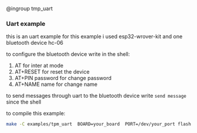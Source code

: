 @ingroup tmp_uart

### Uart example

this is an uart example for this example i used esp32-wrover-kit and one bluetooth device hc-06

to configure the bluetooth device write in the shell:

1) AT for inter at mode
2) AT+RESET for reset the device
3) AT+PIN password  for change password
4) AT+NAME name for change name

to send messages through uart to the bluetooth device write `send message` since the shell

to compile this example:

```sh
make -C examples/tpm_uart  BOARD=your_board  PORT=/dev/your_port flash term
```